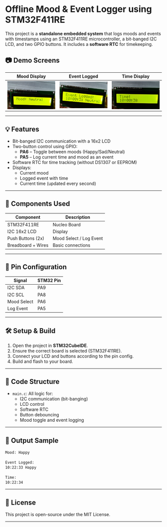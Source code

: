 # Offline Mood & Event Logger using STM32F411RE

This project is a **standalone embedded system** that logs moods and events with timestamps using an STM32F411RE microcontroller, a bit-banged I2C LCD, and two GPIO buttons. It includes a **software RTC** for timekeeping.

## 📷 Demo Screens

| Mood Display | Event Logged | Time Display |
|--------------|--------------|--------------|
| ![Mood](images/mood_display.jpg) | ![Event](images/event_logged.jpg) | ![Time](images/time_display.jpg) |

---

## 💡 Features

- Bit-banged I2C communication with a 16x2 LCD
- Two-button control using GPIO:
  - **PA6** – Toggle between moods (Happy/Sad/Neutral)
  - **PA5** – Log current time and mood as an event
- Software RTC for time tracking (without DS1307 or EEPROM)
- Displays:
  - Current mood
  - Logged event with time
  - Current time (updated every second)

---

## 🔧 Components Used

| Component               | Description              |
|------------------------|--------------------------|
| STM32F411RE            | Nucleo Board             |
| I2C 16x2 LCD           | Display                  |
| Push Buttons (2x)      | Mood Select / Log Event  |
| Breadboard + Wires     | Basic connections        |

---

## 🔌 Pin Configuration

| Signal       | STM32 Pin |
|--------------|-----------|
| I2C SDA      | PA9       |
| I2C SCL      | PA8       |
| Mood Select  | PA6       |
| Log Event    | PA5       |

---

## 🛠️ Setup & Build

1. Open the project in **STM32CubeIDE**.
2. Ensure the correct board is selected (STM32F411RE).
3. Connect your LCD and buttons according to the pin config.
4. Build and flash to your board.

---

## 🧠 Code Structure

- `main.c`: All logic for:
  - I2C communication (bit-banging)
  - LCD control
  - Software RTC
  - Button debouncing
  - Mood toggle and event logging

---

## 🚀 Output Sample

```
Mood: Happy

Event Logged:
10:22:33 Happy

Time:
10:22:34
```

---

## 📂 License

This project is open-source under the MIT License.

---
